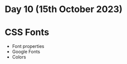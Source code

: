 # Day 10 (15th October 2023)


<h1>CSS Fonts</h1>
<ul>
<li>Font properties</li>
<li>Google Fonts</li>
<li>Colors
</li>



</ul>